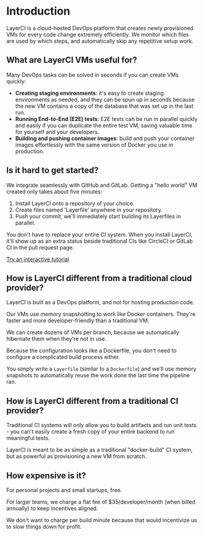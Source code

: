 # Introduction

LayerCI is a cloud-hosted DevOps platform that creates newly provisioned VMs for every code change extremely efficiently.
We monitor which files are used by which steps, and automatically skip any repetitive setup work.

## What are LayerCI VMs useful for?

Many DevOps tasks can be solved in seconds if you can create VMs quickly:

- **Creating staging environments**: it's easy to create staging environments as needed, and they can be spun up in seconds because the new VM contains a copy of the database that was set up in the last run.
- **Running End-to-End (E2E) tests**: E2E tests can be run in parallel quickly and easily if you can duplicate the entire test VM, saving valuable time for yourself and your developers. 
- **Building and pushing container images**: build and push your container images effortlessly with the same version of Docker you use in production.

## Is it hard to get started?

We integrate seamlessly with GitHub and GitLab. Getting a "hello world" VM created only takes about five minutes:

1. Install LayerCI onto a repository of your choice.
2. Create files named 'Layerfile' anywhere in your repository.
3. Push your commit, we'll immediately start building its Layerfiles in parallel.

You don't have to replace your entire CI system.
When you install LayerCI, it'll show up as an extra status beside traditional CIs like CircleCI or GitLab CI in the pull request page.


<a class="btn btn-lg btn-success" href="/onboarding">Try an interactive tutorial</a>

## How is LayerCI different from a traditional cloud provider?

LayerCI is built as a DevOps platform, and not for hosting production code.

Our VMs use memory snapshotting to work like Docker containers. They're faster and more developer-friendly than a traditional VM.

We can create dozens of VMs per branch, because we automatically hibernate them when they're not in use.

Because the configuration looks like a Dockerfile, you don't need to configure a complicated build process either.

You simply write a `Layerfile` (similar to a `Dockerfile`) and we'll use memory snapshots to automatically reuse the work done the last time the pipeline ran.

## How is LayerCI different from a traditional CI provider?

Traditional CI systems will only allow you to build artifacts and run unit tests - you can't easily create a fresh copy of your entire backend to run meaningful tests.

LayerCI is meant to be as simple as a traditional "docker-build" CI system, but as powerful as provisioning a new VM from scratch.

## How expensive is it?

For personal projects and small startups, free.

For larger teams, we charge a flat fee of $35/developer/month (when billed annually) to keep incentives aligned.

We don't want to charge per build minute because that would incentivize us to slow things down for profit. 
